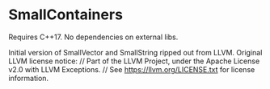 # SmallContainers

Requires C++17. No dependencies on external libs.


Initial version of SmallVector and SmallString ripped out from LLVM. Original LLVM license notice:
// Part of the LLVM Project, under the Apache License v2.0 with LLVM Exceptions.
// See https://llvm.org/LICENSE.txt for license information.
